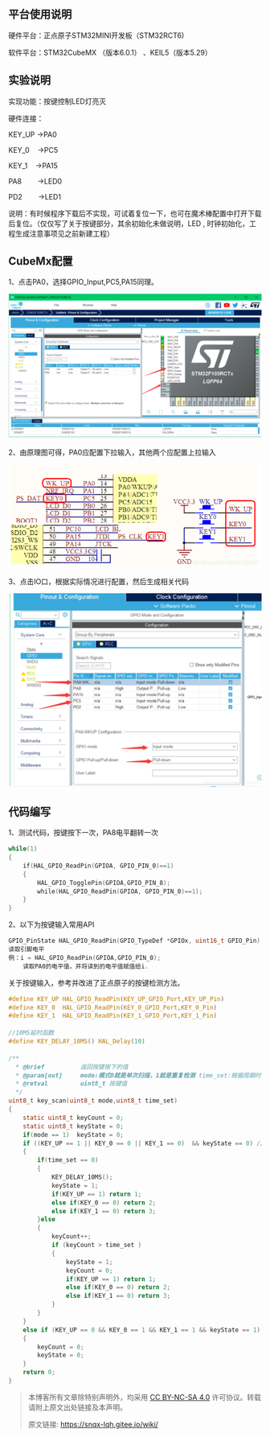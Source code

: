 
## 平台使用说明

硬件平台：正点原子STM32MINI开发板（STM32RCT6)

软件平台：STM32CubeMX （版本6.0.1） 、KEIL5（版本5.29）

## 实验说明

实现功能：按键控制LED灯亮灭 

硬件连接： 

KEY_UP ->PA0 

KEY_0    ->PC5 

KEY_1    ->PA15 
 
PA8        ->LED0 

PD2        ->LED1 

说明：有时候程序下载后不实现，可试着复位一下，也可在魔术棒配置中打开下载后复位。（仅仅写了关于按键部分，其余初始化未做说明，LED , 时钟初始化，工程生成注意事项见之前新建工程）

## CubeMx配置

1、点击PA0，选择GPIO_Input,PC5,PA15同理。

![](image/01_输入配置_pic01.png)

2、由原理图可得，PA0应配置下拉输入，其他两个应配置上拉输入

![](image/01_输入配置_pic02.png)

3、点击IO口，根据实际情况进行配置，然后生成相关代码

![](image/01_输入配置_pic03.png)

## 代码编写

1、测试代码，按键按下一次，PA8电平翻转一次
```c
while(1)  
{  
    if(HAL_GPIO_ReadPin(GPIOA, GPIO_PIN_0)==1)  
    {  
        HAL_GPIO_TogglePin(GPIOA,GPIO_PIN_8);  
        while(HAL_GPIO_ReadPin(GPIOA, GPIO_PIN_0)==1);  
    }  
}
```

2、以下为按键输入常用API
```c
GPIO_PinState HAL_GPIO_ReadPin(GPIO_TypeDef *GPIOx, uint16_t GPIO_Pin);  
读取引脚电平  
例：i = HAL_GPIO_ReadPin(GPIOA,GPIO_PIN_0);  
    读取PA0的电平值，并将读到的电平值赋值给i.
```

关于按键输入，参考并改进了正点原子的按键检测方法。

```c
#define KEY_UP HAL_GPIO_ReadPin(KEY_UP_GPIO_Port,KEY_UP_Pin)
#define KEY_0  HAL_GPIO_ReadPin(KEY_0_GPIO_Port,KEY_0_Pin)  
#define KEY_1  HAL_GPIO_ReadPin(KEY_1_GPIO_Port,KEY_1_Pin) 

//10MS延时函数
#define KEY_DELAY_10MS() HAL_Delay(10)

/**
  * @brief          返回按键按下的值
  * @param[out]     mode:模式0就是单次扫描，1就是重复检测 time_set:根据周期时间确定延时的时间,有值就是定时器延时，为0就是普通延时
  * @retval         uint8_t 按键值
  */
uint8_t key_scan(uint8_t mode,uint8_t time_set)
{
    static uint8_t keyCount = 0;
    static uint8_t keyState = 0;
	if(mode == 1)  keyState = 0;
    if ((KEY_UP == 1 || KEY_0 == 0 || KEY_1 == 0)  && keyState == 0) //按键按下
    {
		if(time_set == 0)
		{
			KEY_DELAY_10MS();
			keyState = 1;
            if(KEY_UP == 1) return 1;
            else if(KEY_0 == 0) return 2;
			else if(KEY_1 == 0) return 3;
		}else
		{
			keyCount++;
			if (keyCount > time_set ) 
			{
				keyState = 1;
				keyCount = 0;
				if(KEY_UP == 1) return 1;
				else if(KEY_0 == 0) return 2;
				else if(KEY_1 == 0) return 3;
			}
		}
    }
	else if (KEY_UP == 0 && KEY_0 == 1 && KEY_1 == 1 && keyState == 1) //当所有按键都处于抬起状态，状态刷新
    {
        keyCount = 0;
        keyState = 0;
    }
	return 0;
}
```

>本博客所有文章除特别声明外，均采用 [CC BY-NC-SA 4.0](https://creativecommons.org/licenses/by-nc-sa/4.0/) 许可协议。转载请附上原文出处链接及本声明。
>
>原文链接: https://snqx-lqh.gitee.io/wiki/
